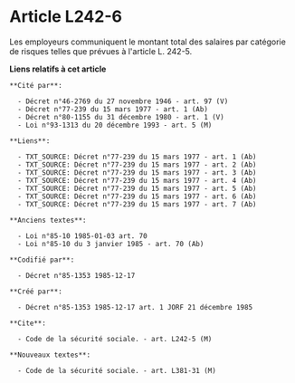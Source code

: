 # Article L242-6

Les employeurs communiquent le montant total des salaires par catégorie de risques telles que prévues à l'article L. 242-5.

**Liens relatifs à cet article**

	**Cité par**:

	  - Décret n°46-2769 du 27 novembre 1946 - art. 97 (V)
	  - Décret n°77-239 du 15 mars 1977 - art. 1 (Ab)
	  - Décret n°80-1155 du 31 décembre 1980 - art. 1 (V)
	  - Loi n°93-1313 du 20 décembre 1993 - art. 5 (M)

	**Liens**:

	  - TXT_SOURCE: Décret n°77-239 du 15 mars 1977 - art. 1 (Ab)
	  - TXT_SOURCE: Décret n°77-239 du 15 mars 1977 - art. 2 (Ab)
	  - TXT_SOURCE: Décret n°77-239 du 15 mars 1977 - art. 3 (Ab)
	  - TXT_SOURCE: Décret n°77-239 du 15 mars 1977 - art. 4 (Ab)
	  - TXT_SOURCE: Décret n°77-239 du 15 mars 1977 - art. 5 (Ab)
	  - TXT_SOURCE: Décret n°77-239 du 15 mars 1977 - art. 6 (Ab)
	  - TXT_SOURCE: Décret n°77-239 du 15 mars 1977 - art. 7 (Ab)

	**Anciens textes**:

	  - Loi n°85-10 1985-01-03 art. 70
	  - Loi n°85-10 du 3 janvier 1985 - art. 70 (Ab)

	**Codifié par**:

	  - Décret n°85-1353 1985-12-17

	**Créé par**:

	  - Décret n°85-1353 1985-12-17 art. 1 JORF 21 décembre 1985

	**Cite**:

	  - Code de la sécurité sociale. - art. L242-5 (M)

	**Nouveaux textes**:

	  - Code de la sécurité sociale. - art. L381-31 (M)
